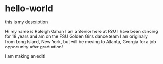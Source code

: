 # hello-world
this is my description

Hi my name is Haleigh Gahan
I am a Senior here at FSU
I have been dancing for 18 years and am on the FSU Golden Girls dance team
I am originally from Long Island, New York, but will be moving to Atlanta, Georgia for a job opportunity after graduation!

I am making an edit!
